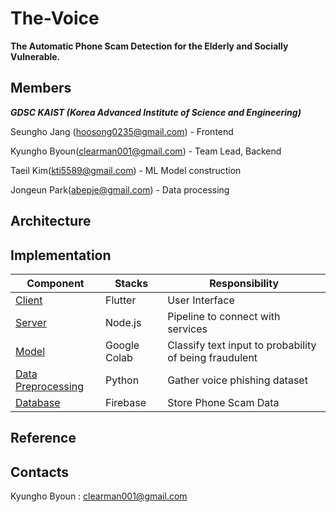 # The-Voice

**The Automatic Phone Scam Detection for the Elderly and Socially Vulnerable.**

## Members

***GDSC KAIST (Korea Advanced Institute of Science and Engineering)***

Seungho Jang (hoosong0235@gmail.com) - Frontend 

Kyungho Byoun(clearman001@gmail.com) - Team Lead, Backend

Taeil Kim(kti5589@gmail.com) - ML Model construction

Jongeun Park(abepje@gmail.com) - Data processing



## Architecture

## Implementation

|Component|Stacks|Responsibility|
|---|---|---|
|[Client](https://github.com/KAIST-Google-Solution-Challenge/frontend)|Flutter|User Interface|
|[Server](https://github.com/KAIST-Google-Solution-Challenge/backend)|Node.js|Pipeline to connect with services|
|[Model](https://github.com/KAIST-Google-Solution-Challenge/conversation_model)|Google Colab|Classify text input to probability of being fraudulent|
|[Data Preprocessing](https://github.com/KAIST-Google-Solution-Challenge/data_preprocess)|Python|Gather voice phishing dataset|
|[Database]()|Firebase|Store Phone Scam Data|

## Reference

## Contacts

Kyungho Byoun : clearman001@gmail.com

